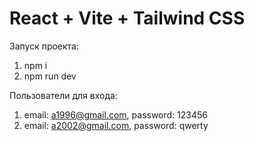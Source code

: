 # React + Vite + Tailwind CSS
Запуск проекта:
1. npm i
2. npm run dev

Пользователи для входа:
1. email: a1996@gmail.com, password: 123456
2. email: a2002@gmail.com, password: qwerty
